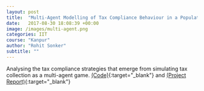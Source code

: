 ```yaml
---
layout: post
title:  "Multi-Agent Modelling of Tax Compliance Behaviour in a Population"
date:   2017-08-30 18:08:39 +00:00
image: /images/multi-agent.png
categories: IIT
course: "Kanpur"
author: "Rohit Sonker"
subtitle: ""
---
```


Analysing the tax compliance strategies that emerge from simulating tax collection as a multi-agent game. [(Code)](https://github.com/rohits5496/Multi-Agent-modelling-of-tax-evasion-behaviour){:target="_blank"} and [(Project Report)](/pdfs/ProjectReport(Group-16).pdf){:target="_blank"}
